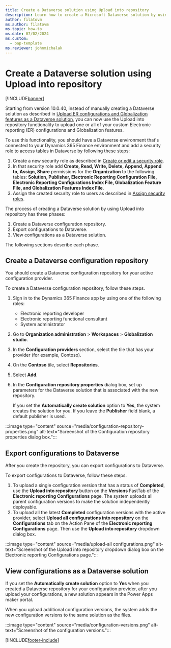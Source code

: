 ```yaml
---
title: Create a Dataverse solution using Upload into repository
description: Learn how to create a Microsoft Dataverse solution by using the Upload into repository functionality.
author: filatovm
ms.author: filatovm
ms.topic: how-to 
ms.date: 07/02/2024
ms.custom: 
  - bap-template
ms.reviewer: johnmichalak
---
```


# Create a Dataverse solution using Upload into repository

[!INCLUDE[banner](../../../includes/banner.md)]

Starting from version 10.0.40, instead of manually creating a Dataverse solution as described in [Upload ER configurations and Globalization features as a Dataverse solution](gsw-upload-er-config.md), you can now use the Upload into repository functionality to upload one or all of your custom Electronic reporting (ER) configurations and Globalization features.

To use this functionality, you should have a Dataverse environment that's connected to your Dynamics 365 Finance environment and add a security role to access tables in Dataverse by following these steps:

1. Create a new security role as described in [Create or edit a security role](/power-platform/admin/create-edit-security-role).
2. In that security role add **Create, Read, Write, Delete, Append, Append to, Assign, Share** permissions for the **Organization** to the following tables: **Solution, Publisher, Electronic Reporting Configuration File, Electronic Reporting Configurations Index File, Globalization Feature File, and Globalization Features Index File**. 
3. Assign the created security role to users as described in [Assign security roles](/power-platform/admin/assign-security-roles). 

The process of creating a Dataverse solution by using Upload into repository has three phases:

1. Create a Dataverse configuration repository.
2. Export configurations to Dataverse.
3. View configurations as a Dataverse solution.

The following sections describe each phase.

## Create a Dataverse configuration repository

You should create a Dataverse configuration repository for your active configuration provider.

To create a Dataverse configuration repository, follow these steps.

1. Sign in to the Dynamics 365 Finance app by using one of the following roles:

    - Electronic reporting developer
    - Electronic reporting functional consultant
    - System administrator

1. Go to **Organization administration** \> **Workspaces** \> **Globalization studio**.
1. In the **Configuration providers** section, select the tile that has your provider (for example, Contoso).
1. On the **Contoso** tile, select **Repositories**.
1. Select **Add**.
1. In the **Configuration repository properties** dialog box, set up parameters for the Dataverse solution that is associated with the new repository.

    If you set the **Automatically create solution** option to **Yes**, the system creates the solution for you. If you leave the **Publisher** field blank, a default publisher is used.

:::image type="content" source="media/configuration-repository-properties.png" alt-text="Screenshot of the Configuration repository properties dialog box.":::

## Export configurations to Dataverse

After you create the repository, you can export configurations to Dataverse.

To export configurations to Dataverse, follow these steps.

1. To upload a single configuration version that has a status of **Completed**, use the **Upload into repository** button on the **Versions** FastTab of the **Electronic reporting Configurations** page. The system uploads all parent configuration versions to make the solution independently deployable.
1. To upload all the latest **Completed** configuration versions with the active provider, select **Upload all configurations into repository** on the **Configurations** tab on the Action Pane of the **Electronic reporting Configurations** page. Then use the **Upload into repository** dropdown dialog box.

:::image type="content" source="media/upload-all configurations.png" alt-text="Screenshot of the Upload into repository dropdown dialog box on the Electronic reporting Configurations page.":::

## View configurations as a Dataverse solution

If you set the **Automatically create solution** option to **Yes** when you created a Dataverse repository for your configuration provider, after you upload your configurations, a new solution appears in the Power Apps maker portal.

When you upload additional configuration versions, the system adds the new configuration versions to the same solution as the files.

:::image type="content" source="media/configuration-versions.png" alt-text="Screenshot of the configuration versions.":::

[!INCLUDE[footer-include](../../../../includes/footer-banner.md)]
